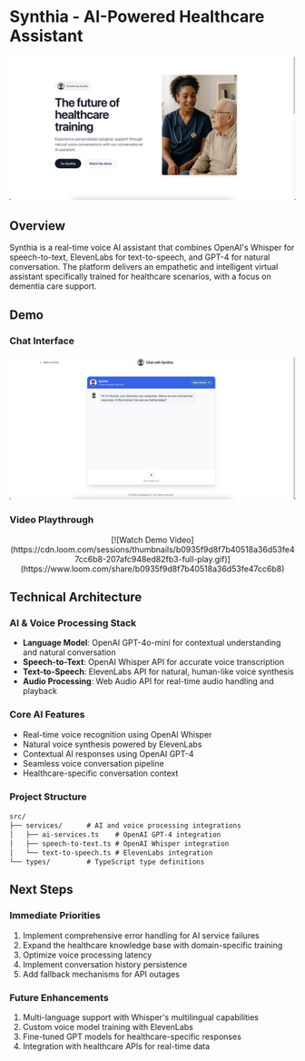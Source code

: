 # Synthia - AI-Powered Healthcare Assistant
![Synthia Hero](public/lovable-uploads/synthia_hero_screenshot.png)

## Overview

Synthia is a real-time voice AI assistant that combines OpenAI's Whisper for speech-to-text, ElevenLabs for text-to-speech, and GPT-4 for natural conversation. The platform delivers an empathetic and intelligent virtual assistant specifically trained for healthcare scenarios, with a focus on dementia care support.

## Demo

### Chat Interface
![Chat Interface](public/lovable-uploads/synthia_demo_screenshot.png)

### Video Playthrough
<div align="center">
  [![Watch Demo Video](https://cdn.loom.com/sessions/thumbnails/b0935f9d8f7b40518a36d53fe47cc6b8-207afc948ed82fb3-full-play.gif)](https://www.loom.com/share/b0935f9d8f7b40518a36d53fe47cc6b8)
</div>

## Technical Architecture

### AI & Voice Processing Stack
- **Language Model**: OpenAI GPT-4o-mini for contextual understanding and natural conversation
- **Speech-to-Text**: OpenAI Whisper API for accurate voice transcription
- **Text-to-Speech**: ElevenLabs API for natural, human-like voice synthesis
- **Audio Processing**: Web Audio API for real-time audio handling and playback

### Core AI Features
- Real-time voice recognition using OpenAI Whisper
- Natural voice synthesis powered by ElevenLabs
- Contextual AI responses using OpenAI GPT-4
- Seamless voice conversation pipeline
- Healthcare-specific conversation context

### Project Structure
```
src/
├── services/      # AI and voice processing integrations
│   ├── ai-services.ts    # OpenAI GPT-4 integration
│   ├── speech-to-text.ts # OpenAI Whisper integration
│   └── text-to-speech.ts # ElevenLabs integration
└── types/         # TypeScript type definitions
```

## Next Steps

### Immediate Priorities
1. Implement comprehensive error handling for AI service failures
2. Expand the healthcare knowledge base with domain-specific training
3. Optimize voice processing latency
4. Implement conversation history persistence
5. Add fallback mechanisms for API outages

### Future Enhancements
1. Multi-language support with Whisper's multilingual capabilities
2. Custom voice model training with ElevenLabs
3. Fine-tuned GPT models for healthcare-specific responses
4. Integration with healthcare APIs for real-time data
